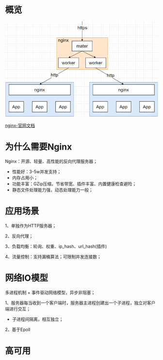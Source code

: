 # 概览
![](../images/nginxnet.png)

[nginx-官网文档](http://nginx.org/en/docs/)

# 为什么需要Nginx

Nginx：开源、轻量、高性能的反向代理服务器；
- 性能好：3-5w并发支持；
- 内存占用小；
- 功能丰富：GZip压缩，节省带宽、插件丰富、内置健康检查避险；
- 静态文件处理能力强，动态处理能力一般；

# 应用场景

1、单独作为HTTP服务器；

2、反向代理；

3、负载均衡：轮询、权重、ip_hash、url_hash(插件)

4、流量控制：支持漏桶算法；可限制并发连接数；


# 网络IO模型

多进程机制 + 事件驱动网络模型，异步非阻塞；

1、服务器每当收到一个客户端时，服务器主进程创建出一个子进程，独立对客户端进行交互；
- 子进程间隔离，相互独立；

2、基于Epoll


# 高可用

